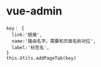 # vue-admin
```
key： {
  link:'链接',
  name:'路由名字，需要和页面名称对应',
  label:'标签名',
}
this.Utils.addPageTab(key)

```
